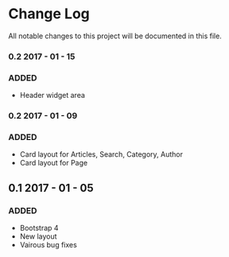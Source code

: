 # Change Log
All notable changes to this project will be documented in this file.

### 0.2 2017 - 01 - 15
### ADDED
- Header widget area


### 0.2 2017 - 01 - 09
### ADDED
- Card layout for Articles, Search, Category, Author
- Card layout for Page


## 0.1 2017 - 01 - 05
### ADDED
- Bootstrap 4
- New layout
- Vairous bug fixes
